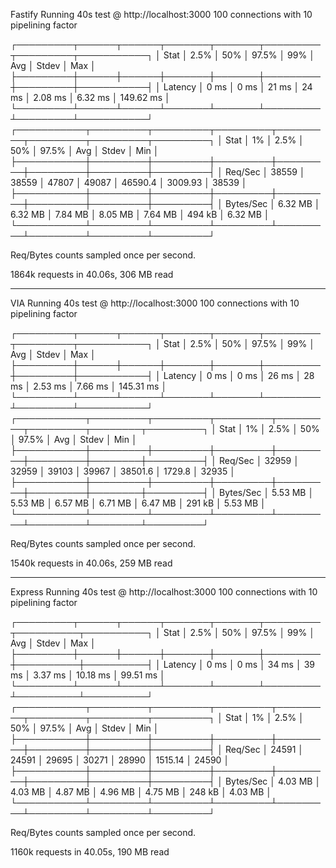Fastify
Running 40s test @ http://localhost:3000
100 connections with 10 pipelining factor

┌─────────┬──────┬──────┬───────┬───────┬─────────┬─────────┬───────────┐
│ Stat    │ 2.5% │ 50%  │ 97.5% │ 99%   │ Avg     │ Stdev   │ Max       │
├─────────┼──────┼──────┼───────┼───────┼─────────┼─────────┼───────────┤
│ Latency │ 0 ms │ 0 ms │ 21 ms │ 24 ms │ 2.08 ms │ 6.32 ms │ 149.62 ms │
└─────────┴──────┴──────┴───────┴───────┴─────────┴─────────┴───────────┘
┌───────────┬─────────┬─────────┬─────────┬─────────┬─────────┬─────────┬─────────┐
│ Stat      │ 1%      │ 2.5%    │ 50%     │ 97.5%   │ Avg     │ Stdev   │ Min     │
├───────────┼─────────┼─────────┼─────────┼─────────┼─────────┼─────────┼─────────┤
│ Req/Sec   │ 38559   │ 38559   │ 47807   │ 49087   │ 46590.4 │ 3009.93 │ 38539   │
├───────────┼─────────┼─────────┼─────────┼─────────┼─────────┼─────────┼─────────┤
│ Bytes/Sec │ 6.32 MB │ 6.32 MB │ 7.84 MB │ 8.05 MB │ 7.64 MB │ 494 kB  │ 6.32 MB │
└───────────┴─────────┴─────────┴─────────┴─────────┴─────────┴─────────┴─────────┘

Req/Bytes counts sampled once per second.

1864k requests in 40.06s, 306 MB read

-------------------------------------------
VIA
Running 40s test @ http://localhost:3000
100 connections with 10 pipelining factor

┌─────────┬──────┬──────┬───────┬───────┬─────────┬─────────┬───────────┐
│ Stat    │ 2.5% │ 50%  │ 97.5% │ 99%   │ Avg     │ Stdev   │ Max       │
├─────────┼──────┼──────┼───────┼───────┼─────────┼─────────┼───────────┤
│ Latency │ 0 ms │ 0 ms │ 26 ms │ 28 ms │ 2.53 ms │ 7.66 ms │ 145.31 ms │
└─────────┴──────┴──────┴───────┴───────┴─────────┴─────────┴───────────┘
┌───────────┬─────────┬─────────┬─────────┬─────────┬─────────┬────────┬─────────┐
│ Stat      │ 1%      │ 2.5%    │ 50%     │ 97.5%   │ Avg     │ Stdev  │ Min     │
├───────────┼─────────┼─────────┼─────────┼─────────┼─────────┼────────┼─────────┤
│ Req/Sec   │ 32959   │ 32959   │ 39103   │ 39967   │ 38501.6 │ 1729.8 │ 32935   │
├───────────┼─────────┼─────────┼─────────┼─────────┼─────────┼────────┼─────────┤
│ Bytes/Sec │ 5.53 MB │ 5.53 MB │ 6.57 MB │ 6.71 MB │ 6.47 MB │ 291 kB │ 5.53 MB │
└───────────┴─────────┴─────────┴─────────┴─────────┴─────────┴────────┴─────────┘

Req/Bytes counts sampled once per second.

1540k requests in 40.06s, 259 MB read

-------------------------------------------
Express
Running 40s test @ http://localhost:3000
100 connections with 10 pipelining factor

┌─────────┬──────┬──────┬───────┬───────┬─────────┬──────────┬──────────┐
│ Stat    │ 2.5% │ 50%  │ 97.5% │ 99%   │ Avg     │ Stdev    │ Max      │
├─────────┼──────┼──────┼───────┼───────┼─────────┼──────────┼──────────┤
│ Latency │ 0 ms │ 0 ms │ 34 ms │ 39 ms │ 3.37 ms │ 10.18 ms │ 99.51 ms │
└─────────┴──────┴──────┴───────┴───────┴─────────┴──────────┴──────────┘
┌───────────┬─────────┬─────────┬─────────┬─────────┬─────────┬─────────┬─────────┐
│ Stat      │ 1%      │ 2.5%    │ 50%     │ 97.5%   │ Avg     │ Stdev   │ Min     │
├───────────┼─────────┼─────────┼─────────┼─────────┼─────────┼─────────┼─────────┤
│ Req/Sec   │ 24591   │ 24591   │ 29695   │ 30271   │ 28990   │ 1515.14 │ 24590   │
├───────────┼─────────┼─────────┼─────────┼─────────┼─────────┼─────────┼─────────┤
│ Bytes/Sec │ 4.03 MB │ 4.03 MB │ 4.87 MB │ 4.96 MB │ 4.75 MB │ 248 kB  │ 4.03 MB │
└───────────┴─────────┴─────────┴─────────┴─────────┴─────────┴─────────┴─────────┘

Req/Bytes counts sampled once per second.

1160k requests in 40.05s, 190 MB read